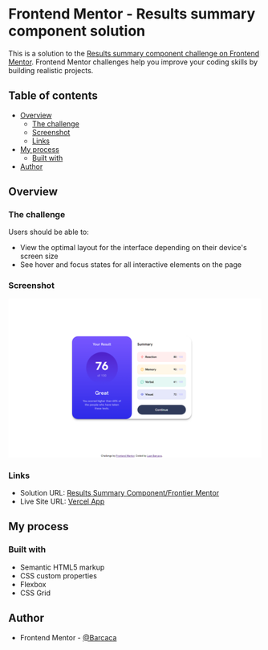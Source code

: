 # Frontend Mentor - Results summary component solution

This is a solution to the [Results summary component challenge on Frontend Mentor](https://www.frontendmentor.io/challenges/results-summary-component-CE_K6s0maV). Frontend Mentor challenges help you improve your coding skills by building realistic projects. 

## Table of contents

- [Overview](#overview)
  - [The challenge](#the-challenge)
  - [Screenshot](#screenshot)
  - [Links](#links)
- [My process](#my-process)
  - [Built with](#built-with)
- [Author](#author)

## Overview

### The challenge

Users should be able to:

- View the optimal layout for the interface depending on their device's screen size
- See hover and focus states for all interactive elements on the page

### Screenshot

![](assets/images/screenshot.png)

### Links

- Solution URL: [Results Summary Component/Frontier Mentor](https://www.frontendmentor.io/solutions/results-summary-component-frontend-mentor-ESWFeYtJik)
- Live Site URL: [Vercel App](https://results-summary-component-main-beta-nine.vercel.app)

## My process

### Built with

- Semantic HTML5 markup
- CSS custom properties
- Flexbox
- CSS Grid

## Author

- Frontend Mentor - [@Barcaca](https://www.frontendmentor.io/profile/Barcaca)

